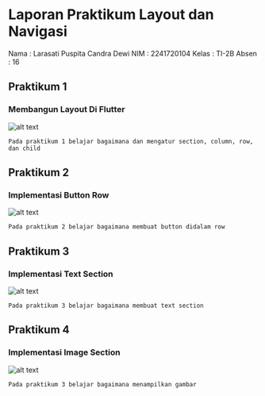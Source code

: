 # Laporan Praktikum Layout dan Navigasi
Nama    : Larasati Puspita Candra Dewi
NIM     : 2241720104
Kelas   : TI-2B
Absen   : 16

## Praktikum 1
### Membangun Layout Di Flutter
![alt text](image.png)
```
Pada praktikum 1 belajar bagaimana dan mengatur section, column, row, dan child
```
## Praktikum 2
### Implementasi Button Row
![alt text](image-1.png)
```
Pada praktikum 2 belajar bagaimana membuat button didalam row
```
## Praktikum 3
### Implementasi Text Section
![alt text](image-2.png)
```
Pada praktikum 3 belajar bagaimana membuat text section
```
## Praktikum 4
### Implementasi Image Section
![alt text](image-3.png)
```
Pada praktikum 3 belajar bagaimana menampilkan gambar
```